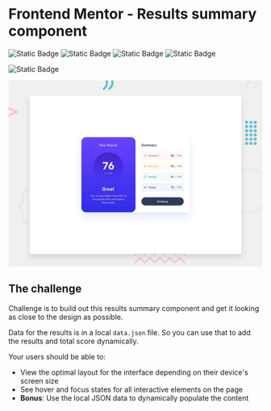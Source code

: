 # Frontend Mentor - Results summary component

![Static Badge](https://img.shields.io/badge/HTML-%23454545?logo=html5)
![Static Badge](https://img.shields.io/badge/CSS-%23454545?logo=css3&logoColor=%231572B6)
![Static Badge](https://img.shields.io/badge/Tailwind-%23454545?logo=tailwindcss)
![Static Badge](https://img.shields.io/badge/JavaScript-%23454545?logo=javascript)

![Static Badge](https://img.shields.io/badge/1-Beginner-%2373B234)

![Design preview for the Results summary component coding challenge](./design/desktop-preview.jpg)

## The challenge

Challenge is to build out this results summary component and get it looking as close to the design as possible.

Data for the results is in a local `data.json` file. So you can use that to add the results and total score dynamically.

Your users should be able to:

- View the optimal layout for the interface depending on their device's screen size
- See hover and focus states for all interactive elements on the page
- **Bonus**: Use the local JSON data to dynamically populate the content
